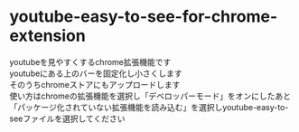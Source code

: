 # youtube-easy-to-see-for-chrome-extension
youtubeを見やすくするchrome拡張機能です<br>
youtubeにある上のバーを固定化し小さくします<br>
そのうちchromeストアにもアップロードします<br>
使い方はchromeの拡張機能を選択し「デベロッパーモード」をオンにしたあと「パッケージ化されていない拡張機能を読み込む」を選択しyoutube-easy-to-seeファイルを選択してください<br>
